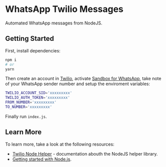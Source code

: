 # WhatsApp Twilio Messages

Automated WhatsApp messages from NodeJS.

## Getting Started

First, install dependencies:

```bash
npm i
# or
yarn
```

Then create an account in [Twilio](https://www.twilio.com/try-twilio), activate [Sandbox for WhatsApp](https://www.twilio.com/console/sms/whatsapp/sandbox), take note of your WhatsApp sender number and setup the enviroment variables: 

```bash
TWILIO_ACCOUNT_SID='xxxxxxxxx'
TWILIO_AUTH_TOKEN='xxxxxxxxx'
FROM_NUMBER='xxxxxxxxx'
TO_NUMBER='xxxxxxxxx'
```

Finally run `index.js`.

## Learn More

To learn more, take a look at the following resources:

- [Twilio Node Helper](https://www.twilio.com/docs/libraries/node) - documentation abouth the NodeJS helper library.
- [Getting started with Node.js](https://nodejs.org/en/docs/guides/getting-started-guide/).